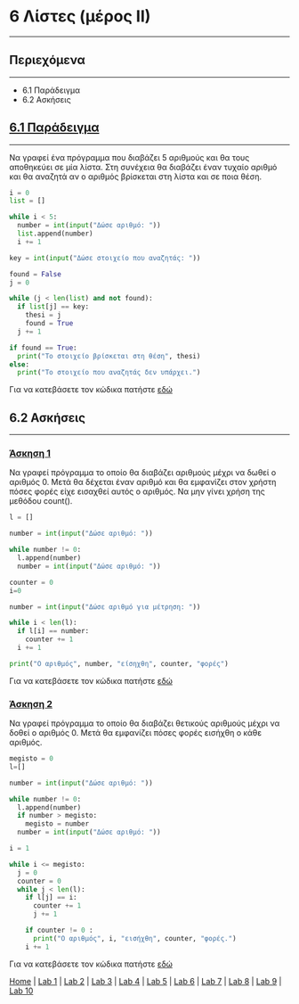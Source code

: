 # 6 Λίστες (μέρος ΙΙ)

---

## Περιεχόμενα

---

- 6.1 Παράδειγμα
- 6.2 Ασκήσεις

## [6.1 Παράδειγμα](source/lab_06/lab_06_example_1.py)

---

Να γραφεί ένα πρόγραμμα που διαβάζει 5 αριθμούς και θα τους αποθηκεύει σε μία λίστα. Στη συνέχεια θα διαβάζει έναν τυχαίο αριθμό και θα αναζητά αν ο αριθμός βρίσκεται στη λίστα και σε ποια θέση.

```python
i = 0
list = []

while i < 5:
  number = int(input("Δώσε αριθμό: "))
  list.append(number)
  i += 1

key = int(input("Δώσε στοιχείο που αναζητάς: "))

found = False
j = 0

while (j < len(list) and not found):
  if list[j] == key:
    thesi = j
    found = True
  j += 1

if found == True:
  print("Το στοιχείο βρίσκεται στη θέση", thesi)
else:
  print("Το στοιχείο που αναζητάς δεν υπάρχει.")
```

Για να κατεβάσετε τον κώδικα πατήστε [εδώ](source/lab_06/lab_06_example_1.py)

## 6.2 Ασκήσεις

---

### [Άσκηση 1](source/lab_06/lab_06_exercise_1.py)

Να γραφεί πρόγραμμα το οποίο θα διαβάζει αριθμούς μέχρι να δωθεί ο αριθμός 0. Μετά θα δέχεται έναν αριθμό και θα εμφανίζει στον χρήστη πόσες φορές είχε εισαχθεί αυτός ο αριθμός. Να μην γίνει χρήση της μεθόδου count().

```python
l = []

number = int(input("Δώσε αριθμό: "))

while number != 0:
  l.append(number)
  number = int(input("Δώσε αριθμό: "))

counter = 0
i=0

number = int(input("Δώσε αριθμό για μέτρηση: "))

while i < len(l):
  if l[i] == number:
    counter += 1
  i += 1

print("O αριθμός", number, "είσηχθη", counter, "φορές")
```

Για να κατεβάσετε τον κώδικα πατήστε [εδώ](source/lab_06/lab_06_exercise_1.py)

### [Άσκηση 2](source/lab_06/lab_06_exercise_2.py)

Να γραφεί πρόγραμμα το οποίο θα διαβάζει θετικούς αριθμούς μέχρι να δοθεί ο αριθμός 0. Μετά θα εμφανίζει πόσες φορές εισήχθη ο κάθε αριθμός.

```python
megisto = 0
l=[]

number = int(input("Δώσε αριθμό: "))

while number != 0:
  l.append(number)
  if number > megisto:
    megisto = number
  number = int(input("Δώσε αριθμό: "))

i = 1

while i <= megisto:
  j = 0
  counter = 0
  while j < len(l):
    if l[j] == i:
      counter += 1
      j += 1

    if counter != 0 :
      print("Ο αριθμός", i, "εισήχθη", counter, "φορές.")
    i += 1 
```

Για να κατεβάσετε τον κώδικα πατήστε [εδώ](source/lab_06/lab_06_exercise_2.py)

[Home](../README.md) | [Lab 1](lab_01.md) | [Lab 2](lab_02.md) | [Lab 3](lab_03.md) | [Lab 4](lab_04.md) | [Lab 5](lab_05.md) | [Lab 6](lab_06.md) | [Lab 7](lab_07.md) | [Lab 8](lab_08.md) | [Lab 9](lab_09.md) | [Lab 10](lab_10.md)
